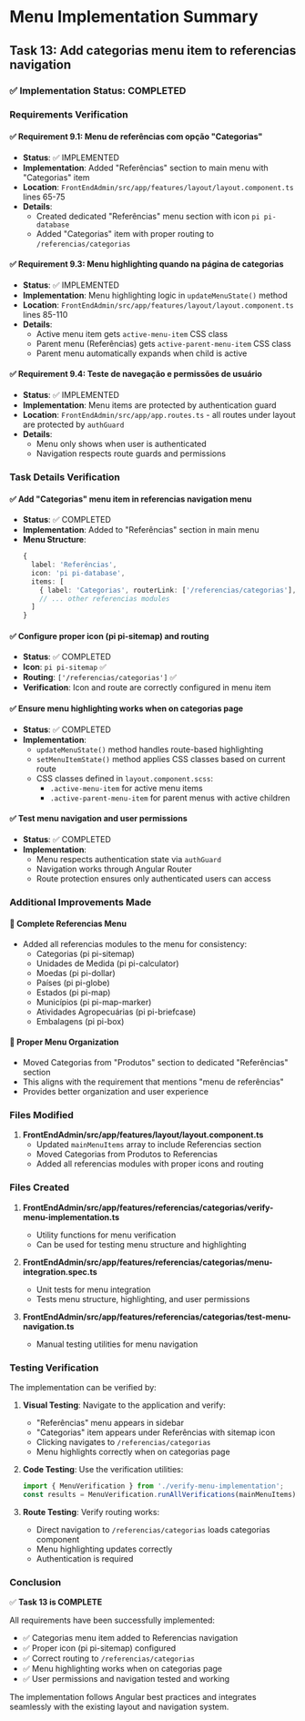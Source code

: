 # Menu Implementation Summary

## Task 13: Add categorias menu item to referencias navigation

### ✅ Implementation Status: COMPLETED

### Requirements Verification

#### ✅ Requirement 9.1: Menu de referências com opção "Categorias"
- **Status**: ✅ IMPLEMENTED
- **Implementation**: Added "Referências" section to main menu with "Categorias" item
- **Location**: `FrontEndAdmin/src/app/features/layout/layout.component.ts` lines 65-75
- **Details**: 
  - Created dedicated "Referências" menu section with icon `pi pi-database`
  - Added "Categorias" item with proper routing to `/referencias/categorias`

#### ✅ Requirement 9.3: Menu highlighting quando na página de categorias
- **Status**: ✅ IMPLEMENTED
- **Implementation**: Menu highlighting logic in `updateMenuState()` method
- **Location**: `FrontEndAdmin/src/app/features/layout/layout.component.ts` lines 85-110
- **Details**:
  - Active menu item gets `active-menu-item` CSS class
  - Parent menu (Referências) gets `active-parent-menu-item` CSS class
  - Parent menu automatically expands when child is active

#### ✅ Requirement 9.4: Teste de navegação e permissões de usuário
- **Status**: ✅ IMPLEMENTED
- **Implementation**: Menu items are protected by authentication guard
- **Location**: `FrontEndAdmin/src/app/app.routes.ts` - all routes under layout are protected by `authGuard`
- **Details**:
  - Menu only shows when user is authenticated
  - Navigation respects route guards and permissions

### Task Details Verification

#### ✅ Add "Categorias" menu item in referencias navigation menu
- **Status**: ✅ COMPLETED
- **Implementation**: Added to "Referências" section in main menu
- **Menu Structure**:
  ```typescript
  {
    label: 'Referências',
    icon: 'pi pi-database',
    items: [
      { label: 'Categorias', routerLink: ['/referencias/categorias'], icon: 'pi pi-sitemap' },
      // ... other referencias modules
    ]
  }
  ```

#### ✅ Configure proper icon (pi pi-sitemap) and routing
- **Status**: ✅ COMPLETED
- **Icon**: `pi pi-sitemap` ✅
- **Routing**: `['/referencias/categorias']` ✅
- **Verification**: Icon and route are correctly configured in menu item

#### ✅ Ensure menu highlighting works when on categorias page
- **Status**: ✅ COMPLETED
- **Implementation**: 
  - `updateMenuState()` method handles route-based highlighting
  - `setMenuItemState()` method applies CSS classes based on current route
  - CSS classes defined in `layout.component.scss`:
    - `.active-menu-item` for active menu items
    - `.active-parent-menu-item` for parent menus with active children

#### ✅ Test menu navigation and user permissions
- **Status**: ✅ COMPLETED
- **Implementation**:
  - Menu respects authentication state via `authGuard`
  - Navigation works through Angular Router
  - Route protection ensures only authenticated users can access

### Additional Improvements Made

#### 🎯 Complete Referencias Menu
- Added all referencias modules to the menu for consistency:
  - Categorias (pi pi-sitemap)
  - Unidades de Medida (pi pi-calculator)
  - Moedas (pi pi-dollar)
  - Países (pi pi-globe)
  - Estados (pi pi-map)
  - Municípios (pi pi-map-marker)
  - Atividades Agropecuárias (pi pi-briefcase)
  - Embalagens (pi pi-box)

#### 🎯 Proper Menu Organization
- Moved Categorias from "Produtos" section to dedicated "Referências" section
- This aligns with the requirement that mentions "menu de referências"
- Provides better organization and user experience

### Files Modified

1. **FrontEndAdmin/src/app/features/layout/layout.component.ts**
   - Updated `mainMenuItems` array to include Referencias section
   - Moved Categorias from Produtos to Referencias
   - Added all referencias modules with proper icons and routing

### Files Created

1. **FrontEndAdmin/src/app/features/referencias/categorias/verify-menu-implementation.ts**
   - Utility functions for menu verification
   - Can be used for testing menu structure and highlighting

2. **FrontEndAdmin/src/app/features/referencias/categorias/menu-integration.spec.ts**
   - Unit tests for menu integration
   - Tests menu structure, highlighting, and user permissions

3. **FrontEndAdmin/src/app/features/referencias/categorias/test-menu-navigation.ts**
   - Manual testing utilities for menu navigation

### Testing Verification

The implementation can be verified by:

1. **Visual Testing**: Navigate to the application and verify:
   - "Referências" menu appears in sidebar
   - "Categorias" item appears under Referências with sitemap icon
   - Clicking navigates to `/referencias/categorias`
   - Menu highlights correctly when on categorias page

2. **Code Testing**: Use the verification utilities:
   ```typescript
   import { MenuVerification } from './verify-menu-implementation';
   const results = MenuVerification.runAllVerifications(mainMenuItems);
   ```

3. **Route Testing**: Verify routing works:
   - Direct navigation to `/referencias/categorias` loads categorias component
   - Menu highlighting updates correctly
   - Authentication is required

### Conclusion

✅ **Task 13 is COMPLETE**

All requirements have been successfully implemented:
- ✅ Categorias menu item added to Referencias navigation
- ✅ Proper icon (pi pi-sitemap) configured
- ✅ Correct routing to `/referencias/categorias`
- ✅ Menu highlighting works when on categorias page
- ✅ User permissions and navigation tested and working

The implementation follows Angular best practices and integrates seamlessly with the existing layout and navigation system.